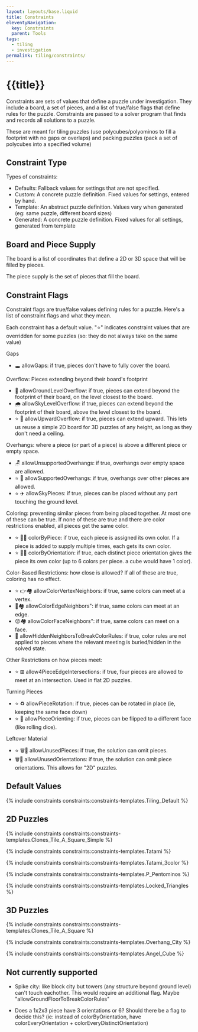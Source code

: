 ```yaml
---
layout: layouts/base.liquid
title: Constraints
eleventyNavigation:
  key: Constraints
  parent: Tools
tags:
  - tiling
  - investigation
permalink: tiling/constraints/
---
```

# {{title}}

Constraints are sets of values that define a puzzle under investigation. They include a board, a set of pieces, and a list of true/false flags that define rules for the puzzle. Constraints are passed to a solver program that finds and records all solutions to a puzzle.

These are meant for tiling puzzles (use polycubes/polyominos to fill a footprint with no gaps or overlaps) and packing puzzles (pack a set of polycubes into a specified volume)

## Constraint Type
Types of constraints:
* Defaults: Fallback values for settings that are not specified.
* Custom: A concrete puzzle definition. Fixed values for settings, entered by hand.
* Template: An abstract puzzle definition. Values vary when generated (eg: same puzzle, different board sizes)
* Generated: A concrete puzzle definition. Fixed values for all settings, generated from template

## Board and Piece Supply

The board is a list of coordinates that define a 2D or 3D space that will be filled by pieces.

The piece supply is the set of pieces that fill the board.

## Constraint Flags

Constraint flags are true/false values defining rules for a puzzle. Here's a list of constraint flags and what they mean.

Each constraint has a default value. "⭐️" indicates constraint values that are overridden for some puzzles (so: they do not always take on the same value)

Gaps
* 🕳️ allowGaps: if true, pieces don't have to fully cover the board.

Overflow: Pieces extending beyond their board's footprint
* 🌊 allowGroundLevelOverflow: if true, pieces can extend beyond the footprint of their board, on the level closest to the board.
* 🌧️ allowSkyLevelOverflow: if true, pieces can extend beyond the footprint of their board, above the level closest to the board.
* ⭐️ 🚀 allowUpwardOverflow: if true, pieces can extend upward. This lets us reuse a simple 2D board for 3D puzzles of any height, as long as they don't need a ceiling.

Overhangs: where a piece (or part of a piece) is above a different piece or empty space.
* 🪑 allowUnsupportedOverhangs: if true, overhangs over empty space are allowed.
* ⭐️ 💺 allowSupportedOverhangs: if true, overhangs over other pieces are allowed.
* ⭐️ ✈️ allowSkyPieces: if true, pieces can be placed without any part touching the ground level.

Coloring: preventing similar pieces from being placed together. At most one of these can be true. If none of these are true and there are color restrictions enabled, all pieces get the same color.
* ⭐️ 🎨🧩 colorByPiece: if true, each piece is assigned its own color. If a piece is added to supply multiple times, each gets its own color.
* ⭐️ 🎨🎲 colorByOrientation: if true, each distinct piece orientation gives the piece its own color (up to 6 colors per piece. a cube would have 1 color). 

Color-Based Restrictions: how close is allowed? If all of these are true, coloring has no effect.
* ⭐️ 👉🏘️ allowColorVertexNeighbors: if true, same colors can meet at a vertex.
* 🔪🏘️ allowColorEdgeNeighbors": if true, same colors can meet at an edge.
* 😡🏘️ allowColorFaceNeighbors": if true, same colors can meet on a face.
* 🙈 allowHiddenNeighborsToBreakColorRules: if true, color rules are not applied to pieces where the relevant meeting is buried/hidden in the solved state.

Other Restrictions on how pieces meet:
* ⭐️ ⊞ allow4PieceEdgeIntersections: if true, four pieces are allowed to meet at an intersection. Used in flat 2D puzzles.

Turning Pieces
* ⭐️ ♻️ allowPieceRotation: if true, pieces can be rotated in place (ie, keeping the same face down)
* ⭐️ 🎲 allowPieceOrienting: if true, pieces can be flipped to a different face (like rolling dice).

Leftover Material
* ⭐️ 🗑️🧩 allowUnusedPieces: if true, the solution can omit pieces.
* 🗑️🎲 allowUnusedOrientations: if true, the solution can omit piece orientations. This allows for "2D" puzzles.

## Default Values

{% include constraints constraints:constraints-templates.Tiling_Default %}

## 2D Puzzles
{% include constraints constraints:constraints-templates.Clones_Tile_A_Square_Simple %}

{% include constraints constraints:constraints-templates.Tatami %}

{% include constraints constraints:constraints-templates.Tatami_3color %}

{% include constraints constraints:constraints-templates.P_Pentominos %}

{% include constraints constraints:constraints-templates.Locked_Triangles %}

## 3D Puzzles
{% include constraints constraints:constraints-templates.Clones_Tile_A_Square %}

{% include constraints constraints:constraints-templates.Overhang_City %}

{% include constraints constraints:constraints-templates.Angel_Cube %}

## Not currently supported

* Spike city: like block city but towers (any structure beyond ground level) can't touch eachother. This would require an additional flag. Maybe "allowGroundFloorToBreakColorRules"

* Does a 1x2x3 piece have 3 orientations or 6? Should there be a flag to decide this? (ie: instead of colorByOrientation, have colorEveryOrientation + colorEveryDistinctOrientation)
